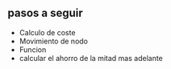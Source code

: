 ## pasos a seguir ##

- Calculo de coste 
- Movimiento de nodo
- Funcion 
- calcular el ahorro de la mitad mas adelante